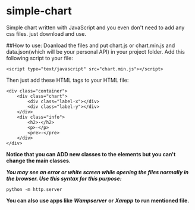 # simple-chart
Simple chart written with JavaScript and you even don't need to add any css files. just download and use.

##How to use:
Doanload the files and put chart.js or chart.min.js and data.json(which will be your personal API) in your project folder.
Add this following script to your file:
```
<script type="text/javascript" src="chart.min.js"></script>
```
Then just add these HTML tags to your HTML file:
```
<div class="container">
    <div class="chart">
        <div class="label-x"></div>
        <div class="label-y"></div>
    </div>
    <div class="info">
        <h2>-</h2>
        <p>-</p>
        <pre>-</pre>
    </div>
</div>
```
**Notice that you can ADD new classes to the elements but you can't change the main classes.**

***You may see an error or white screen while opening the files normally in the browser. Use this syntax for this purpose:***
```
python -m http.server
```
**You can also use apps like** ***Wampserver*** **or** ***Xampp*** **to run mentioned file.**
